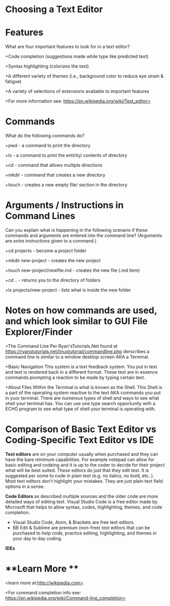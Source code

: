 # **Choosing a Text Editor**
# **Features** 

What are four important features to look for in a text editor?

 +Code completion (suggestions made while type like predicted text)
 
 +Syntax highlighting (colorizes the text)
 
 +A different variety of themes (i.e., background color to reduce eye strain & fatigue)
 
 +A variety of selections of extensions available to important features

<For more information see: https://en.wikipedia.org/wiki/Text_editor>

 # **Commands**
What do the following commands do?

+pwd - a command to print the directory

+ls - a command to print the entirity/ contents of directory

+cd - command that allows multiple directions

+mkdir - command that creates a new directory

+touch - creates a new empty file/ section in the directory

# **Arguments / Instructions in Command Lines**
Can you explain what is happening in the following scenario if these commands and arguments are entered into the command line?
(Arguments are *extra instructions* given to a command.)

+cd projects - become a project folder

+mkdir new-project - creates the new project

+touch new-project/newfile.md - creates the new file  (.md item)

+cd .. -  returns you to the directory of folders

+ls projects/new-project - lists what is inside the new folder

# **Notes on how commands are used, and which look similar to GUI File Explorer/Finder**

+The Command Line
Per Ryan'sTutorials.Net found at https://ryanstutorials.net/linuxtutorial/commandline.php derscribes a command line is similar to a window desktop screen AKA a Terminal. 

+Basic Navigation
This system is a text feedback system. You put in text and text is rendered back in a different format. These text are in essence commands prompting a reaction to be made by typing certain text.

+About Files
Within the Terminal is what is known as the Shell. This Shell is a part of the operating system reactive to the text AKA commands you put in yuor terminal. There are numerous types of shell and ways to see what shell your terminal has. You can use one type search opportunity with a ECHO program to see what type of shell your terminal is operating with. 

# Comparison of Basic Text Editor vs Coding-Specific Text Editor vs IDE 

**Text editors** are on your computer usually when purchased and they can have the bare minimum capabilities. 
For example notepad can allow for basic editing and codeing and it is up to the coder to decide for their project what will be best suited. These editors do just that they edit text. It is suggested per some to code in plain text (e.g. no italics, no bold, etc..). Most text editors don't highlight your mistakes. They are just plain text field options in a sense.

**Code Editors** as described multiple sources and the older code are more detailed ways of editing text. Visual Studio Code is a free editor made by Microsoft that helps to allow syntax, codes, highlighting, themes, and code completion.

+ Visual Studio Code, Atom, & Brackets are free text editors. 
+ BB Edit & Sublime are premium (non-free) text editors that can be purchased to help code, practice editing, highlighting, and themes in your day to day coding.

**IDEs**

# **Learn More **

<learn more at:http://wikipedia.com>

<For command completion info see: https://en.wikipedia.org/wiki/Command-line_completion>
